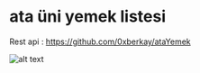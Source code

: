 # ata üni yemek listesi
Rest api : https://github.com/0xberkay/ataYemek<br>

![alt text](https://user-images.githubusercontent.com/70816926/150352975-05776031-302f-400d-b889-3747efbb3fd9.jpeg)
